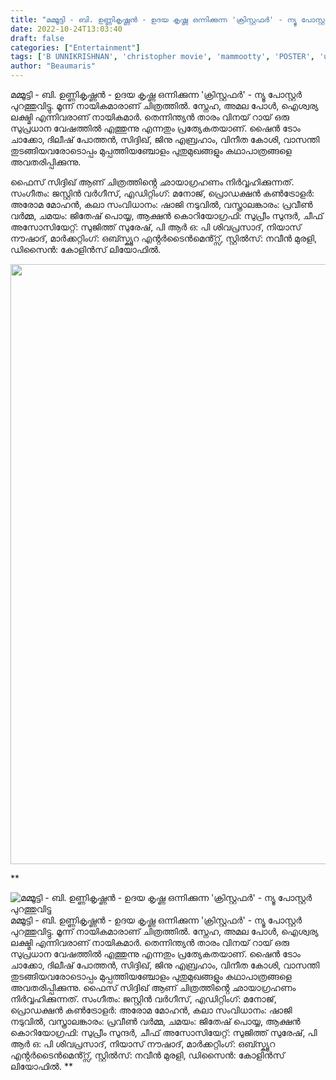 ```yaml
---
title: "മമ്മൂട്ടി - ബി. ഉണ്ണികൃഷ്ണൻ - ഉദയ കൃഷ്ണ ഒന്നിക്കുന്ന 'ക്രിസ്റ്റഫർ' - ന്യൂ പോസ്റ്റർ പുറത്തുവിട്ടു"
date: 2022-10-24T13:03:40
draft: false
categories: ["Entertainment"]
tags: ['B UNNIKRISHNAN', 'christopher movie', 'mammootty', 'POSTER', 'udayakrishna']
author: "Beaumaris"
---
```


മമ്മൂട്ടി - ബി. ഉണ്ണികൃഷ്ണൻ - ഉദയ കൃഷ്ണ ഒന്നിക്കുന്ന 'ക്രിസ്റ്റഫർ' - ന്യൂ പോസ്റ്റർ പുറത്തുവിട്ടു. മൂന്ന് നായികമാരാണ് ചിത്രത്തില്‍. സ്നേഹ, അമല പോൾ, ഐശ്വര്യ ലക്ഷ്മി എന്നിവരാണ് നായികമാർ. തെന്നിന്ത്യന്‍ താരം വിനയ് റായ്‍ ഒരു സുപ്രധാന വേഷത്തില്‍ എത്തുന്നു എന്നതും പ്രത്യേകതയാണ്. ഷൈൻ ടോം ചാക്കോ, ദിലീഷ് പോത്തൻ, സിദ്ദിഖ്, ജിനു എബ്രഹാം, വിനീത കോശി, വാസന്തി തുടങ്ങിയവരോടൊപ്പം മുപ്പത്തിയഞ്ചോളം പുതുമുഖങ്ങളും കഥാപാത്രങ്ങളെ അവതരിപ്പിക്കുന്നു.

ഫൈസ് സിദ്ദിഖ് ആണ് ചിത്രത്തിൻ്റെ ഛായാഗ്രഹണം നിർവ്വഹിക്കുന്നത്. സംഗീതം: ജസ്റ്റിൻ വർഗീസ്, എഡിറ്റിംഗ്: മനോജ്, പ്രൊഡക്ഷൻ കൺട്രോളർ: അരോമ മോഹൻ, കലാ സംവിധാനം: ഷാജി നടുവിൽ, വസ്ത്രാലങ്കാരം: പ്രവീൺ വർമ്മ, ചമയം: ജിതേഷ് പൊയ്യ, ആക്ഷൻ കൊറിയോഗ്രഫി: സുപ്രീം സുന്ദർ, ചീഫ് അസോസിയേറ്റ്: സുജിത്ത് സുരേഷ്, പി ആർ ഒ: പി ശിവപ്രസാദ്, നിയാസ് നൗഷാദ്, മാർക്കറ്റിംഗ്: ഒബ്സ്ക്യൂറ എൻ്റർടൈൻമെൻ്റ്സ്, സ്റ്റിൽസ്: നവീൻ മുരളി, ഡിസൈൻ: കോളിൻസ് ലിയോഫിൽ.

<img class="size-full wp-image-356046 aligncenter" src="https://cdn.boolokam.com/articles/2022/10/ffwffffffff.jpg" alt="" width="658" height="960" />

**


![മമ്മൂട്ടി - ബി. ഉണ്ണികൃഷ്ണൻ - ഉദയ കൃഷ്ണ ഒന്നിക്കുന്ന 'ക്രിസ്റ്റഫർ' - ന്യൂ പോസ്റ്റർ പുറത്തുവിട്ടു](https://cdn.boolokam.com/articles/2022/10/ffwffffffff.jpg)മമ്മൂട്ടി - ബി. ഉണ്ണികൃഷ്ണൻ - ഉദയ കൃഷ്ണ ഒന്നിക്കുന്ന 'ക്രിസ്റ്റഫർ' - ന്യൂ പോസ്റ്റർ പുറത്തുവിട്ടു. മൂന്ന് നായികമാരാണ് ചിത്രത്തില്‍. സ്നേഹ, അമല പോൾ, ഐശ്വര്യ ലക്ഷ്മി എന്നിവരാണ് നായികമാർ. തെന്നിന്ത്യന്‍ താരം വിനയ് റായ്‍ ഒരു സുപ്രധാന വേഷത്തില്‍ എത്തുന്നു എന്നതും പ്രത്യേകതയാണ്. ഷൈൻ ടോം ചാക്കോ, ദിലീഷ് പോത്തൻ, സിദ്ദിഖ്, ജിനു എബ്രഹാം, വിനീത കോശി, വാസന്തി തുടങ്ങിയവരോടൊപ്പം മുപ്പത്തിയഞ്ചോളം പുതുമുഖങ്ങളും കഥാപാത്രങ്ങളെ അവതരിപ്പിക്കുന്നു. ഫൈസ് സിദ്ദിഖ് ആണ് ചിത്രത്തിൻ്റെ ഛായാഗ്രഹണം നിർവ്വഹിക്കുന്നത്. സംഗീതം: ജസ്റ്റിൻ വർഗീസ്, എഡിറ്റിംഗ്: മനോജ്, പ്രൊഡക്ഷൻ കൺട്രോളർ: അരോമ മോഹൻ, കലാ സംവിധാനം: ഷാജി നടുവിൽ, വസ്ത്രാലങ്കാരം: പ്രവീൺ വർമ്മ, ചമയം: ജിതേഷ് പൊയ്യ, ആക്ഷൻ കൊറിയോഗ്രഫി: സുപ്രീം സുന്ദർ, ചീഫ് അസോസിയേറ്റ്: സുജിത്ത് സുരേഷ്, പി ആർ ഒ: പി ശിവപ്രസാദ്, നിയാസ് നൗഷാദ്, മാർക്കറ്റിംഗ്: ഒബ്സ്ക്യൂറ എൻ്റർടൈൻമെൻ്റ്സ്, സ്റ്റിൽസ്: നവീൻ മുരളി, ഡിസൈൻ: കോളിൻസ് ലിയോഫിൽ. **
